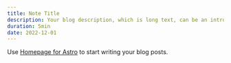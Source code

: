 ```yaml
---
title: Note Title
description: Your blog description, which is long text, can be an introduction to the post or a paragraph of the post.
duration: 5min
date: 2022-12-01
---
```


Use [Homepage for Astro](https://robertschimanek.com) to start writing your blog posts.
